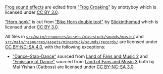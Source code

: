 
[Frog sound effects](src/main/resources/assets/minestuck/sounds/mob/frog/)
are edited from ["Frog Croaking"](https://soundbible.com/1336-Frog-Croaking.html) by snottyboy
which is licensed under [CC BY 3.0](https://creativecommons.org/licenses/by/3.0/).

["Horn honk"](src/main/resources/assets/minestuck/sounds/item/horn_honk.ogg)
is cut from ["Bike Horn double toot"](https://freesound.org/people/Stickinthemud/sounds/27882/) by [Stickinthemud](https://freesound.org/people/Stickinthemud/)
which is licensed under [CC BY 3.0](https://creativecommons.org/licenses/by/3.0/).

All files in [`src/main/resources/assets/minestuck/sounds/music/`](src/main/resources/assets/minestuck/sounds/music/) and [`src/main/resources/assets/minestuck/sounds/records/`](src/main/resources/assets/minestuck/sounds/records/) are licensed under [CC BY-NC-SA 4.0](https://creativecommons.org/licenses/by-nc-sa/4.0/), with the following exceptions:

- ["Dance-Stab-Dance"](src/main/resources/assets/minestuck/sounds/records/dance_stab_dance.ogg)
sourced from [Land of Fans and Music 2](https://unofficialmspafans.bandcamp.com/track/dance-stab-dance)
and ["Emissary of Dance"](src/main/resources/assets/minestuck/sounds/records/emissary_of_dance.ogg)
sourced from [Land of Fans and Music 3](https://unofficialmspafans.bandcamp.com/track/emissary-of-dance)
both by Mai Yishan (Catboss) are licensed under [CC BY-NC-SA 3.0](https://creativecommons.org/licenses/by-nc-sa/3.0/).
